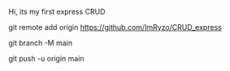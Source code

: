 Hi, its my first express CRUD


git remote add origin https://github.com/ImRyzo/CRUD_express

git branch -M main

git push -u origin main
